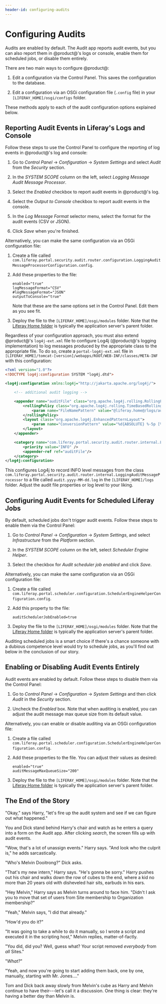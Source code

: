 ```yaml
---
header-id: configuring-audits
---
```


# Configuring Audits

Audits are enabled by default. The Audit app reports audit events, but you can 
also report them in @product@'s logs or console, enable them for scheduled jobs, 
or disable them entirely. 

There are two main ways to configure @product@:

1.  Edit a configuration via the Control Panel. This saves the configuration to 
    the database. 

2.  Edit a configuration via an OSGi configuration file (`.config` file) in your
    `[LIFERAY_HOME]/osgi/configs` folder.

These methods apply to each of the audit configuration options explained below.

## Reporting Audit Events in Liferay's Logs and Console

Follow these steps to use the Control Panel to configure the reporting of log 
events in @product@'s log and console: 

1.  Go to *Control Panel* &rarr; *Configuration* &rarr; *System Settings* and 
    select *Audit* from the *Security* section. 

2.  In the *SYSTEM SCOPE* column on the left, select 
    *Logging Message Audit Message Processor*. 

3.  Select the *Enabled* checkbox to report audit events in @product@'s log. 

4.  Select the *Output to Console* checkbox to report audit events in the 
    console. 

5.  In the *Log Message Format* selector menu, select the format for the audit 
    events (CSV or JSON). 

6.  Click *Save* when you're finished. 

Alternatively, you can make the same configuration via an OSGi configuration 
file: 

1.  Create a file called `com.liferay.portal.security.audit.router.configuration.LoggingAuditMessageProcessorConfiguration.config`. 

2.  Add these properties to the file: 

    ```properties
    enabled="true"
    logMessageFormat="CSV"
    #logMessageFormat="JSON"
    outputToConsole="true"
    ```

    Note that these are the same options set in the Control Panel. Edit them as 
    you see fit. 

3.  Deploy the file to the `[LIFERAY_HOME]/osgi/modules` folder. Note that the 
    [Liferay Home folder](/docs/7-2/deploy/-/knowledge_base/d/liferay-home) 
    is typically the application server's parent folder. 

Regardless of your configuration approach, you must also extend @product@'s 
`log4j-ext.xml` file to configure Log4j (@product@'s logging implementation) to
log messages produced by the appropriate class to the appropriate file. To do
so, create a `portal-log4j-ext.xml` file in 
`[LIFERAY_HOME]/tomcat-[version]/webapps/ROOT/WEB-INF/classes/META-INF` 
with this configuration: 

```xml
<?xml version="1.0"?>
<!DOCTYPE log4j:configuration SYSTEM "log4j.dtd">

<log4j:configuration xmlns:log4j="http://jakarta.apache.org/log4j/">

    <!-- additional audit logging -->

    <appender name="auditFile" class="org.apache.log4j.rolling.RollingFileAppender">
        <rollingPolicy class="org.apache.log4j.rolling.TimeBasedRollingPolicy">
            <param name="FileNamePattern" value="@liferay.home@/logs/audit.%d{yyyy-MM-dd}.log" />
        </rollingPolicy>
        <layout class="org.apache.log4j.EnhancedPatternLayout">
            <param name="ConversionPattern" value="%d{ABSOLUTE} %-5p [%t][%c{1}:%L] %m%n" />
        </layout>
    </appender>

    <category name="com.liferay.portal.security.audit.router.internal.LoggingAuditMessageProcessor">
        <priority value="INFO" />
        <appender-ref ref="auditFile"/>
    </category>
</log4j:configuration>
```

This configures Log4j to record INFO level messages from the class 
`com.liferay.portal.security.audit.router.internal.LoggingAuditMessageProcessor`
to a file called `audit.yyyy-MM-dd.log` in the `[LIFERAY_HOME]/logs` folder. 
Adjust the audit file properties or log level to your liking. 

## Configuring Audit Events for Scheduled Liferay Jobs

By default, scheduled jobs don't trigger audit events. Follow these steps to 
enable them via the Control Panel: 

1.  Go to *Control Panel* &rarr; *Configuration* &rarr; *System Settings*, and 
    select *Infrastructure* from the *Platform* section. 

2.  In the *SYSTEM SCOPE* column on the left, select *Scheduler Engine Helper*. 

3.  Select the checkbox for *Audit scheduler job enabled* and click
    *Save*. 

Alternatively, you can make the same configuration via an OSGi configuration 
file: 

1.  Create a file called 
`com.liferay.portal.scheduler.configuration.SchedulerEngineHelperConfiguration.config`. 

2.  Add this property to the file: 

    ```properties
    auditSchedulerJobEnabled=true
    ```

3.  Deploy the file to the `[LIFERAY_HOME]/osgi/modules` folder. Note that the 
    [Liferay Home folder](/docs/7-2/deploy/-/knowledge_base/d/liferay-home) 
    is typically the application server's parent folder. 

Auditing scheduled jobs is a smart choice if there's a chance someone with a 
dubious competence level would try to schedule jobs, as you'll find out below in
the conclusion of our story. 

## Enabling or Disabling Audit Events Entirely

Audit events are enabled by default. Follow these steps to disable them via the 
Control Panel: 

1.  Go to *Control Panel* &rarr; *Configuration* &rarr; *System Settings* and 
    then click *Audit* in the *Security* section. 

2.  Uncheck the *Enabled* box. Note that when auditing is enabled, you can 
    adjust the audit message max queue size from its default value. 

Alternatively, you can enable or disable auditing via an OSGi configuration 
file: 

1.  Create a file called 
    `com.liferay.portal.scheduler.configuration.SchedulerEngineHelperConfiguration.config`. 

2.  Add these properties to the file. You can adjust their values as desired: 

    ```properties
    enabled="true"
    auditMessageMaxQueueSize="200"
    ```

3.  Deploy the file to the `[LIFERAY_HOME]/osgi/modules` folder. Note that the 
    [Liferay Home folder](/docs/7-2/deploy/-/knowledge_base/d/liferay-home) 
    is typically the application server's parent folder. 

## The End of the Story

"Okay," says Harry, "let's fire up the audit system and see if we can figure out 
what happened." 

You and Dick stand behind Harry's chair and watch as he enters a query into a
form on the Audit app. After clicking *search*, the screen fills up with audit 
events. 

"Wow, that's a lot of unassign events." Harry says. "And look who the culprit
is," he adds sarcastically. 

"Who's Melvin Dooitrong?" Dick asks. 

"That's my new intern," Harry says. "He's gonna be sorry." Harry pushes out his
chair and walks down the row of cubes to the end, where a kid no more than 20
years old with disheveled hair sits, earbuds in his ears. 

"Hey Melvin," Harry says as Melvin turns around to face him. "Didn't I ask you
to move that set of users from Site membership to Organization membership?" 

"Yeah," Melvin says, "I did that already." 

"How'd you do it?"

"It was going to take a while to do it manually, so I wrote a script and
executed it in the scripting host," Melvin replies, matter-of-factly. 

"You did, did you? Well, guess what? Your script removed *everybody* from *all*
Sites."

"*What?*" 

"Yeah, and now you're going to start adding them back, one by one, manually,
starting with Mr. Jones...." 

Tom and Dick back away slowly from Melvin's cube as Harry and Melvin continue to
have their---let's call it a discussion. One thing is clear: they're having a
better day than Melvin is. 
